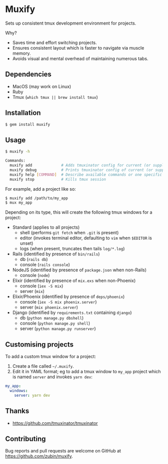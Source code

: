 # Muxify

Sets up consistent tmux development environment for projects.

Why?

* Saves time and effort switching projects.
* Ensures consistent layout which is faster to navigate via muscle memory.
* Avoids visual and mental overhead of maintaining numerous tabs.

## Dependencies

* MacOS (may work on Linux)
* Ruby
* Tmux (`which tmux || brew install tmux`)

## Installation

```sh
$ gem install muxify
```

## Usage

```sh
$ muxify -h

Commands:
  muxify add             # Adds tmuxinator config for current (or supplied) path
  muxify debug           # Prints tmuxinator config of current (or supplied) path to stdout
  muxify help [COMMAND]  # Describe available commands or one specific command
  muxify stop            # Kills tmux session
```

For example, add a project like so:

```sh
$ muxify add /path/to/my_app
$ mux my_app
```

Depending on its type, this will create the following tmux windows for a project:

* Standard (applies to all projects)
  * shell (performs `git fetch` when `.git` is present)
  * editor (invokes terminal editor, defaulting to `vim` when `$EDITOR` is unset)
  * logs (when present, truncates then tails `log/*.log`)
* Rails (identified by presence of `bin/rails`)
  * db (`rails db`)
  * console (`rails console`)
* NodeJS (identified by presence of `package.json` when non-Rails)
  * console (`node`)
* Elixir (identified by presence of `mix.exs` when non-Phoenix)
  * console (`iex -S mix`)
  * server (`mix`)
* Elixir/Phoenix (identified by presence of `deps/phoenix`)
  * console (`iex -S mix phoenix.server`)
  * server (`mix phoenix.server`)
* Django (identified by `requirements.txt` containing `django`)
  * db (`python manage.py dbshell`)
  * console (`python manage.py shell`)
  * server (`python manage.py runserver`)

## Customising projects

To add a custom tmux window for a project:

1. Create a file called `~/.muxify`.
1. Edit it in YAML format; eg to add a tmux window to `my_app` project which is named `server` and invokes `yarn dev`:
```yaml
my_app:
  windows:
    server: yarn dev
```

## Thanks

* https://github.com/tmuxinator/tmuxinator

## Contributing

Bug reports and pull requests are welcome on GitHub at https://github.com/zubin/muxify.
